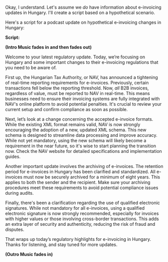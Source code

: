Okay, I understand. Let's assume we *do* have information about e-invoicing updates in Hungary. I'll create a script based on a hypothetical scenario.

Here's a script for a podcast update on hypothetical e-invoicing changes in Hungary:

**Script:**

**(Intro Music fades in and then fades out)**

Welcome to your latest regulatory update. Today, we’re focusing on Hungary and some important changes to their e-invoicing regulations that you need to be aware of.

First up, the Hungarian Tax Authority, or NAV, has announced a tightening of real-time reporting requirements for e-invoices. Previously, certain transactions fell below the reporting threshold. Now, *all* B2B invoices, regardless of value, must be reported to NAV in real-time. This means businesses need to ensure their invoicing systems are fully integrated with NAV's online platform to avoid potential penalties. It's crucial to review your current setup and confirm compliance as soon as possible.

Next, let’s look at a change concerning the accepted e-invoice formats. While the existing XML format remains valid, NAV is now strongly encouraging the adoption of a new, updated XML schema. This new schema is designed to streamline data processing and improve accuracy. While not yet mandatory, using the new schema will likely become a requirement in the near future, so it's wise to start planning the transition now. Check the NAV website for detailed specifications and implementation guides.

Another important update involves the archiving of e-invoices. The retention period for e-invoices in Hungary has been clarified and standardized. All e-invoices must now be securely archived for a minimum of eight years. This applies to both the sender and the recipient. Make sure your archiving procedures meet these requirements to avoid potential compliance issues during audits.

Finally, there's been a clarification regarding the use of qualified electronic signatures. While not mandatory for all e-invoices, using a qualified electronic signature is now strongly recommended, especially for invoices with higher values or those involving cross-border transactions. This adds an extra layer of security and authenticity, reducing the risk of fraud and disputes.

That wraps up today’s regulatory highlights for e-invoicing in Hungary. Thanks for listening, and stay tuned for more updates.

**(Outro Music fades in)**
